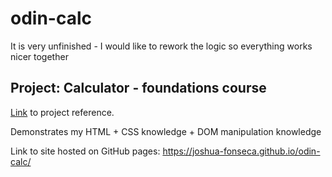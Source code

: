 # odin-calc

It is very unfinished - I would like to rework the logic so everything works nicer together

## Project: Calculator - foundations course

[Link](https://www.theodinproject.com/lessons/foundations-calculator) to project reference.

Demonstrates my HTML + CSS knowledge + DOM manipulation knowledge

Link to site hosted on GitHub pages: https://joshua-fonseca.github.io/odin-calc/
